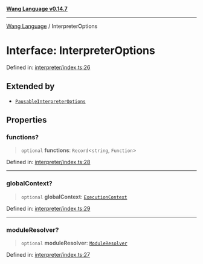 [**Wang Language v0.14.7**](../README.md)

***

[Wang Language](../globals.md) / InterpreterOptions

# Interface: InterpreterOptions

Defined in: [interpreter/index.ts:26](https://github.com/artpar/wang/blob/01335fe567f9c6e76135c61a1659d6d5a1b99bd1/src/interpreter/index.ts#L26)

## Extended by

- [`PausableInterpreterOptions`](PausableInterpreterOptions.md)

## Properties

### functions?

> `optional` **functions**: `Record`\<`string`, `Function`\>

Defined in: [interpreter/index.ts:28](https://github.com/artpar/wang/blob/01335fe567f9c6e76135c61a1659d6d5a1b99bd1/src/interpreter/index.ts#L28)

***

### globalContext?

> `optional` **globalContext**: [`ExecutionContext`](ExecutionContext.md)

Defined in: [interpreter/index.ts:29](https://github.com/artpar/wang/blob/01335fe567f9c6e76135c61a1659d6d5a1b99bd1/src/interpreter/index.ts#L29)

***

### moduleResolver?

> `optional` **moduleResolver**: [`ModuleResolver`](../classes/ModuleResolver.md)

Defined in: [interpreter/index.ts:27](https://github.com/artpar/wang/blob/01335fe567f9c6e76135c61a1659d6d5a1b99bd1/src/interpreter/index.ts#L27)
